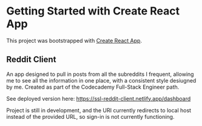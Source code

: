 # Getting Started with Create React App

This project was bootstrapped with [Create React App](https://github.com/facebook/create-react-app).

## Reddit Client

An app designed to pull in posts from all the subreddits I frequent, allowing me to see all the information in one place, with a consistent style desiugned by me. Created as part of the Codecademy Full-Stack Engineer path.

See deployed version here: https://ssl-reddit-client.netlify.app/dashboard

Project is still in development, and the URI currently redirects to local host instead of the provided URL, so sign-in is not currently functioning.
